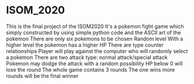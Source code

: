 # ISOM_2020
This is the final project of the ISOM2020
It's a pokemon fight game which simply constructed by using simple python code and the ASCII art of the pokemon
There are only six pokemons to be chosen
Random level
With a higher level the pokemon has a higher HP
There are type counter relationships 
Player will play against the computer who will randomly select a pokemon 
There are two attack type: normal attack/special attack
Pokemon may dodge the attack with a random possibility
HP below 0 will lose the round
The whole game contains 3 rounds
The one wins more rounds will be the final winner
